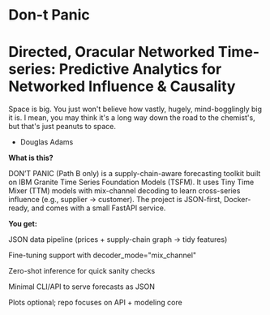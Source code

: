 # Don-t Panic 
# Directed, Oracular Networked Time-series: Predictive Analytics for Networked Influence &amp; Causality

Space is big. You just won't believe how vastly, hugely, mind-bogglingly big it is. I mean, you may think it's a long way down the road to the chemist's, but that's just peanuts to space. 
- Douglas Adams


<b>What is this?</b>

DON’T PANIC (Path B only) is a supply-chain-aware forecasting toolkit built on IBM Granite Time Series Foundation Models (TSFM). It uses Tiny Time Mixer (TTM) models with mix-channel decoding to learn cross-series influence (e.g., supplier → customer). The project is JSON-first, Docker-ready, and comes with a small FastAPI service.

<b>You get:</b>

JSON data pipeline (prices + supply-chain graph → tidy features)

Fine-tuning support with decoder_mode="mix_channel"

Zero-shot inference for quick sanity checks

Minimal CLI/API to serve forecasts as JSON

Plots optional; repo focuses on API + modeling core
